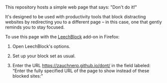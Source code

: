 This repository hosts a simple web page that says:
"Don't do it!"

It's designed to be used with productivity tools that block distracting websites by redirecting you to a different page &ndash; in this case, one that gently reminds you to stay focused.

To use this page with the [LeechBlock](https://www.proginosko.com/leechblock/) add-on in Firefox:

1) Open LeechBlock's options.

2) Set up your block set as usual.

3) Enter the URL https://zauchnerp.github.io/dont/ in the field labeled:
    “Enter the fully specified URL of the page to show instead of these blocked sites:”